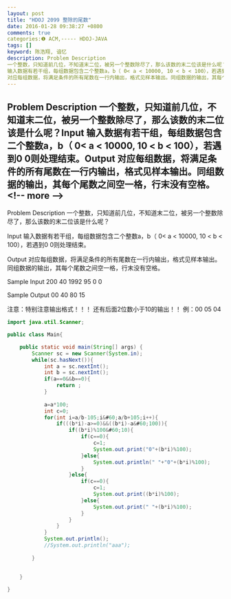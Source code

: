 ```yaml
---
layout: post
title: "HDOJ 2099 整除的尾数"
date: 2016-01-28 09:38:27 +0800
comments: true
categories:❶ ACM,----- HDOJ-JAVA
tags: []
keyword: 陈浩翔, 谙忆
description: Problem Description 
一个整数，只知道前几位，不知道末二位，被另一个整数除尽了，那么该数的末二位该是什么呢？Input 
输入数据有若干组，每组数据包含二个整数a，b（ 0< a < 10000, 10 < b < 100），若遇到0 0则处理结束。Output 
对应每组数据，将满足条件的所有尾数在一行内输出，格式见样本输出。同组数据的输出，其每个尾数之间空一格，行末没有空格。 
---
```



Problem Description 
一个整数，只知道前几位，不知道末二位，被另一个整数除尽了，那么该数的末二位该是什么呢？Input 
输入数据有若干组，每组数据包含二个整数a，b（ 0&#60; a &#60; 10000, 10 &#60; b &#60; 100），若遇到0 0则处理结束。Output 
对应每组数据，将满足条件的所有尾数在一行内输出，格式见样本输出。同组数据的输出，其每个尾数之间空一格，行末没有空格。
&#60;!-- more --&#62;
----------

Problem Description
一个整数，只知道前几位，不知道末二位，被另一个整数除尽了，那么该数的末二位该是什么呢？
 

Input
输入数据有若干组，每组数据包含二个整数a，b（ 0&#60; a &#60; 10000, 10 &#60; b &#60; 100），若遇到0 0则处理结束。
 

Output
对应每组数据，将满足条件的所有尾数在一行内输出，格式见样本输出。同组数据的输出，其每个尾数之间空一格，行末没有空格。
 

Sample Input
200 40
1992 95
0 0
 

Sample Output
00 40 80
15
 
注意：特别注意输出格式！！！
还有后面2位数小于10的输出！！
例：00   05   04  



```java
import java.util.Scanner;

public class Main{

    public static void main(String[] args) {
        Scanner sc = new Scanner(System.in);
        while(sc.hasNext()){
            int a = sc.nextInt();
            int b = sc.nextInt();
            if(a==0&&b==0){
                return ;
            }
            
            a=a*100;
            int c=0;
            for(int i=a/b-105;i&#60;a/b+105;i++){
                if(((b*i)-a>=0)&&((b*i)-a&#60;100)){
                    if((b*i)%100&#60;10){
                        if(c==0){
                            c=1;
                            System.out.print("0"+(b*i)%100);
                        }else{
                            System.out.println(" "+"0"+(b*i)%100);
                        }
                    }else{
                        if(c==0){
                            c=1;
                            System.out.print((b*i)%100);
                        }else{
                            System.out.print(" "+(b*i)%100);
                        }
                    }
                }
            }
            System.out.println();
            //System.out.println("aaa");
            
        }
        
        
    }

}

```

